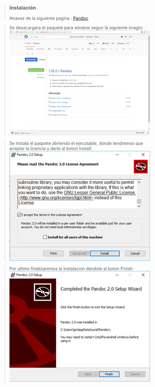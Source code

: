 > ### Instalación
> Atravez de la siguiente pagina : 
[Pandoc](http://pandoc.org/ "Pandoc")
 
> Se desacargara el paquete para window segun la siguiente imagin:
> ![](../../imagenes/pandoc/pandoc2_1.png)

> Se instala el paquete abriendo el ejecutable, donde tendremos que aceptar la licencia y darle al boton Install:
> ![](../../imagenes/pandoc/pandoc2_2.png)

> Por ultimo finalizaremos la instalacion dandole al boton Finish:
> ![](../../imagenes/pandoc/pandoc2_3.png)